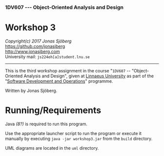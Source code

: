 ### 1DV607 --- Object-Oriented Analysis and Design

Workshop 3
==========
*Copyright(c) 2017 Jonas Sjöberg*  
<https://github.com/jonasjberg>  
<http://www.jonasjberg.com>  
University mail: `js224eh[a]student.lnu.se`  

--------------------------------------------------------------------------------

This is the third workshop assignment in the course "`1DV607` --
"Object-Oriented Analysis and Design", given at [Linnaeus
University](https://lnu.se/en/) as part of the "[Software Development and
Operations](https://udm-devops.se/)" programme.

Written by Jonas Sjöberg.



Running/Requirements
====================
Java *(8?)* is required to run this program.

Use the appropriate launcher script to run the program or execute it manually
by executing `java -jar workshop3.jar` from the `build` directory.

UML diagrams are located in the `uml` directory.

